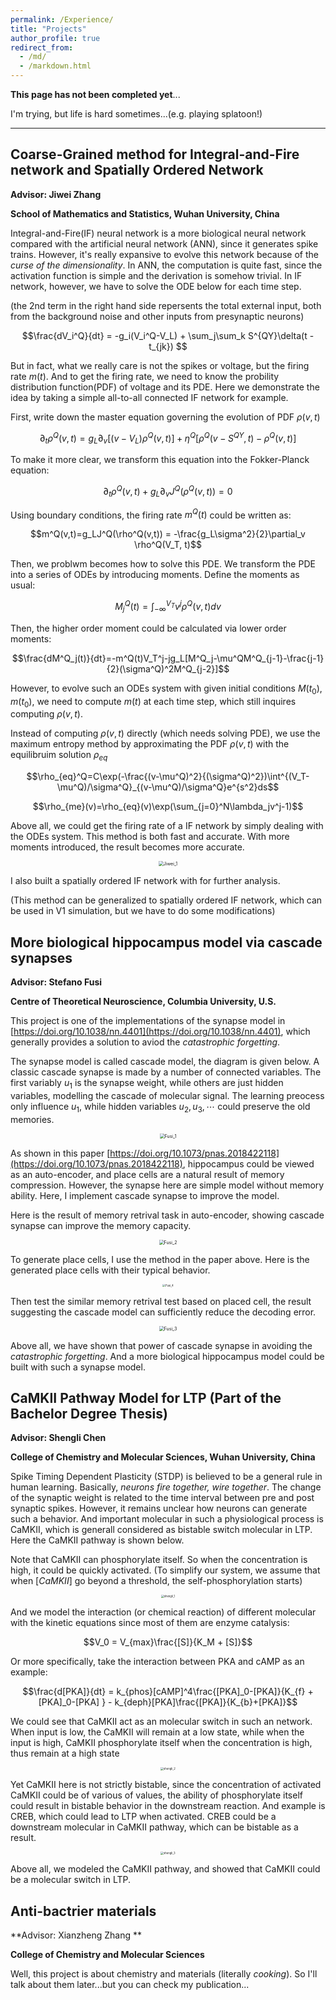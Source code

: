 ```yaml
---
permalink: /Experience/
title: "Projects"
author_profile: true
redirect_from: 
  - /md/
  - /markdown.html
---
```


**This page has not been completed yet**...

I'm trying, but life is hard sometimes...(e.g. playing splatoon!)

---



## Coarse-Grained method for Integral-and-Fire network and Spatially Ordered Network

**Advisor: Jiwei Zhang**

**School of Mathematics and Statistics, Wuhan University, China**

Integral-and-Fire(IF) neural network is a more biological neural network compared with the artificial neural network (ANN), since it generates spike trains. However, it's really expansive to evolve this network because of the *curse of the dimensionality*. In ANN, the computation is quite fast, since the activation function is simple and the derivation is somehow trivial. In IF network, however, we have to solve the ODE below for each time step.

(the 2nd term in the right hand side repersents the total external input, both from the background noise and other inputs from presynaptic neurons)

$$\frac{dV_i^Q}{dt} = -g_i(V_i^Q-V_L) + \sum_j\sum_k S^{QY}\delta(t - t_{jk}) $$

But in fact, what we really care is not the spikes or voltage, but the firing rate $m(t)$. And to get the firing rate, we need to  know the probility distribution function(PDF) of voltage and its PDE. Here we demonstrate the idea by taking a simple all-to-all connected IF network for example.

First, write down the master equation governing the evolution of PDF $\rho(v,t)$

$$\partial_t \rho^Q(v,t)=g_L\partial_v[(v-V_L)\rho^Q(v,t)]+\eta^Q[\rho^Q(v-S^{QY},t)-\rho^Q(v,t)]$$

To make it more clear, we transform this equation into the Fokker-Planck equation:

$$\partial_t \rho^Q(v,t)+g_L\partial_vJ^Q(\rho^Q(v,t))=0$$

Using boundary conditions, the firing rate $m^Q(t)$ could be written as:

$$m^Q(v,t)=g_LJ^Q(\rho^Q(v,t)) = -\frac{g_L\sigma^2}{2}\partial_v \rho^Q(V_T, t)$$

Then, we problwm becomes how to solve this PDE. We transform the PDE into a series of ODEs by introducing moments. Define the moments as usual:

$$M^Q_j(t)=\int^{V_T}_{-\infty}v^j\rho^Q(v,t)dv$$

Then, the higher order moment could be calculated via lower order moments:

$$\frac{dM^Q_j(t)}{dt}=-m^Q(t)V_T^j-jg_L[M^Q_j-\mu^QM^Q_{j-1}-\frac{j-1}{2}(\sigma^Q)^2M^Q_{j-2}]$$

However, to evolve such an ODEs system with given initial conditions $M(t_0),m(t_0)$, we need to compute $m(t)$ at each time step, which still inquires computing $\rho(v,t)$. 

Instead of computing $\rho(v,t)$ directly (which needs solving PDE), we use the maximum entropy method by approximating the PDF $\rho(v,t)$ with the equilibruim solution $\rho_{eq}$

$$\rho_{eq}^Q=C\exp(-\frac{(v-\mu^Q)^2}{(\sigma^Q)^2})\int^{(V_T-\mu^Q)/\sigma^Q}_{(v-\mu^Q)/\sigma^Q}e^{s^2}ds$$

$$\rho_{me}(v)=\rho_{eq}(v)\exp(\sum_{j=0}^N\lambda_jv^j-1)$$

Above all, we could get the firing rate of a IF network by simply dealing with the ODEs system. This method is both fast and accurate. With more moments introduced, the result becomes more accurate. 

<p><center><img src="http://qiuyoungwang.github.io/images/projects/Jiwei_1.png" alt="Jiwei_1" style="zoom: 50%" ></center></p>

I also built a spatially ordered IF network with for further analysis.

(This method can be generalized to spatially ordered IF network, which can be used in V1 simulation, but we have to do some modifications)



## More biological hippocampus model via cascade synapses

**Advisor: Stefano Fusi**

**Centre of Theoretical Neuroscience, Columbia University, U.S.** 

This project is one of the implementations of the synapse model in [https://doi.org/10.1038/nn.4401](https://doi.org/10.1038/nn.4401), which generally provides a solution to aviod the *catastrophic forgetting*. 

The synapse model is called cascade model, the diagram is given below. A classic cascade synapse is made by a number of connected variables. The first variably $u_1$ is the synapse weight, while others are just hidden variables, modelling the cascade of molecular signal. The learning preocess only influence $u_1$, while hidden variables $u_2, u_3,\cdots$ could preserve the old memories.

<p><center><img src="http://qiuyoungwang.github.io/images/projects/fusi_1.png" alt="Fusi_1" style="zoom: 50%" ></center></p>

As shown in this paper [https://doi.org/10.1073/pnas.2018422118](https://doi.org/10.1073/pnas.2018422118), hippocampus could be viewed as an auto-encoder, and place cells are a natural result of memory compression. However, the synapse here are simple model without memory ability. Here, I implement cascade synapse to improve the model.

Here is the result of memory retrival task in auto-encoder, showing cascade synapse can improve the memory capacity.

<p><center><img src="http://qiuyoungwang.github.io/images/projects/fusi_2.png" alt="Fusi_2" style="zoom: 50%" ></center></p>
To generate place cells, I use the method in the paper above. Here is the generated place cells with their typical behavior.

<p><center><img src="http://qiuyoungwang.github.io/images/projects/fusi_4.png" alt="Fusi_4" style="zoom: 30%" ></center></p>

Then test the similar memory retrival test based on placed cell, the result suggesting the cascade model can sufficiently reduce the decoding error.

<p><center><img src="http://qiuyoungwang.github.io/images/projects/fusi_3.png" alt="Fusi_3" style="zoom: 50%" ></center></p>

Above all, we have shown that power of cascade synapse in avoiding the *catastrophic forgetting*. And a more biological hippocampus model could be built with such a synapse model.



## CaMKII Pathway Model for LTP (Part of the Bachelor Degree Thesis)  

**Advisor: Shengli Chen**

**College of Chemistry and Molecular Sciences, Wuhan University, China**

Spike Timing Dependent Plasticity (STDP) is believed to be a general rule in human learning. Basically, *neurons fire together, wire together*. The change of the synaptic weight is related to the time interval between pre and post synaptic spikes. However, it remains unclear how neurons can generate such a behavior. And important molecular in such a physiological process is CaMKII, which is generall considered as bistable switch molecular in LTP. Here the CaMKII pathway is shown below. 

Note that CaMKII can phosphorylate itself. So when the concentration is high, it could be quickly activated. (To simplify our system, we assume that when $[CaMKII]$ go beyond a threshold, the self-phosphorylation starts)

<p><center><img src="http://qiuyoungwang.github.io/images/projects/shengli_1.png" alt="shengli_1" style="zoom: 30%" ></center></p>

And we model the interaction (or chemical reaction) of different molecular with the kinetic equations since most of them are enzyme catalysis:

$$V_0 = V_{max}\frac{[S]}{K_M + [S]}$$

Or more specifically, take the interaction between PKA and cAMP as an example:

$$\frac{d[PKA]}{dt} = k_{phos}[cAMP]^4\frac{[PKA]_0-[PKA]}{K_{f} +[PKA]_0-[PKA] } - k_{deph}[PKA]\frac{[PKA]}{K_{b}+[PKA]}$$

We could see that CaMKII act as an molecular switch in such an network. When input is low, the CaMKII will remain at a low state, while when the input is high, CaMKII phosphorylate itself when the concentration is high, thus remain at a high state

<p><center><img src="http://qiuyoungwang.github.io/images/projects/shengli_2.png" alt="shengli_2" style="zoom: 30%" ></center></p>

Yet CaMKII here is not strictly bistable, since the concentration of activated CaMKII could be of various of values, the ability of phosphorylate itself could result in bistable behavior in the downstream reaction. And example is CREB, which could lead to LTP when activated. CREB could be a downstream molecular in CaMKII pathway, which can be bistable as a result.

<p><center><img src="http://qiuyoungwang.github.io/images/projects/shengli_3.png" alt="shengli_3" style="zoom: 30%" ></center></p>

Above all, we modeled the CaMKII pathway, and showed that CaMKII could be a molecular switch in LTP. 

## Anti-bactrier materials

**Advisor: Xianzheng Zhang        **

**College of Chemistry and Molecular Sciences**

Well, this project is about chemistry and materials (literally *cooking*). So I'll talk about them later...but you can check my publication...

